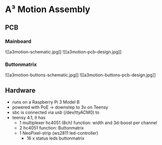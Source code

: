 # A³ Motion Assembly
## PCB
### Mainboard
![[a3motion-schematic.jpg]]
![[a3motion-pcb-design.jpg]]
### Buttonmatrix
![[a3motion-buttons-schematic.jpg]]
![[a3motion-buttons-pcb-design.jpg]]

## Hardware

- runs on a Raspberry Pi 3 Model B
- powered with PoE -> downstep to 3v on Teensy
- sbc is connected via usb (/dev/ttyACM0) to
- teensy 4.1, it has
    - 1 multiplexer hc4051 (8ch)
        function: width and 3d-boost per channel
    - 2 hc4051
        function: Buttonmatrix
    - 1 NeoPixel-strip (ws2811 led-controller)
        - 16 x status leds buttonmatrix
  